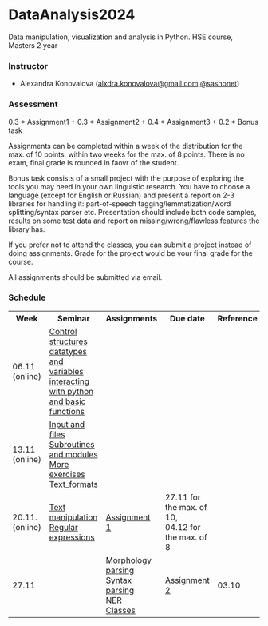 # DataAnalysis2024
Data manipulation, visualization and analysis in Python. HSE course, Masters 2 year

### Instructor
* Alexandra Konovalova (alxdra.konovalova@gmail.com [@sashonet](https://t.me/sashonet))

### Assessment

0.3 * Assignment1 + 0.3 * Assignment2 + 0.4 * Assignment3 + 0.2 * Bonus task


Assignments can be completed within a week of the distribution for the max. of 10 points, within two weeks for the max. of 8 points.
There is no exam, final grade is rounded in faovr of the student. 


Bonus task consists of a small project with the purpose of exploring the tools you may need in your own linguistic research. You have to choose a language (except for English or Russian) and present a report on 2-3 libraries for handling it: part-of-speech tagging/lemmatization/word splitting/syntax parser etc. Presentation should include both code samples, results on some test data and report on missing/wrong/flawless features the library has.

If you prefer not to attend the classes, you can submit a project instead of doing assignments. Grade for the project would be your final grade for the course. 

All assignments should be submitted via email. 

### Schedule
<table>
  <tr>
    <th>Week</th>
    <th>Seminar</th>
    <th>Assignments</th>
    <th>Due date</th>
    <th>Reference</th>
  </tr>
   <tr>
    <td>06.11 (online)</td>
    <td><a href=https://github.com/vydra-v-getrax/DataAnalysis2024/blob/main/week1/PBSem3.ipynb>Control structures</a>
    <br><a href=https://github.com/vydra-v-getrax/DataAnalysis2024/blob/main/week1/datatypes%20and%20variables.md>datatypes and variables</a>
    <br><a href=https://github.com/vydra-v-getrax/DataAnalysis2024/blob/main/week1/interacting%20with%20python%20and%20basic%20functions.md>interacting with python and basic functions</td>
    <td></td>
    <td></td>
    <td></td>
 </tr>
 <tr>
  <td>13.11 (online)</td>
  <td><a href=https://github.com/vydra-v-getrax/DataAnalysis2024/blob/main/week2/PBSem4.ipynb>Input and files</a>
    <br><a href=https://github.com/vydra-v-getrax/DataAnalysis2024/blob/main/week2/PBSem5.ipynb>Subroutines and modules</a>
    <br><a href=https://github.com/vydra-v-getrax/DataAnalysis2024/blob/main/week2/Exercise%20machine.ipynb>More exercises</a>
    <br><a href=https://github.com/vydra-v-getrax/DataAnalysis2024/blob/main/week2/Text_formats.ipynb>Text_formats</a></td>
  <td></td>
  <td></td>
   <td></td>
</tr>
<tr>
  <td>20.11. (online)</td>
  <td><a href=https://github.com/vydra-v-getrax/DataAnalysis2024/blob/main/week3/TextManipulation(1).ipynb>Text manipulation</a>
    <br><a href=https://github.com/vydra-v-getrax/DataAnalysis2024/blob/main/week3/RE.ipynb>Regular expressions</a></td>
  <td><a href=https://github.com/vydra-v-getrax/DataAnalysis2024/blob/main/DA_Assignment1.ipynb>Assignment 1</a></td>
  <td>27.11  for the max. of 10, <br>04.12 for the max. of 8</td>
  <td></td>
</tr>
<tr>
  <td>27.11 </td>
  <td></td>
    <td><a href=https://github.com/vydra-v-getrax/DataAnalysis2024/blob/main/week4/PPSem1.ipynb>Morphology parsing</a>
    <br><a href=https://github.com/vydra-v-getrax/DataAnalysis2024/blob/main/week4/PP_SpaCy.ipynb>Syntax parsing</a>
    <br><a href=https://github.com/vydra-v-getrax/DataAnalysis2024/blob/main/week4/NER.ipynb>NER</a>
    <br><a href=https://github.com/vydra-v-getrax/DataAnalysis2024/blob/main/week4/PP_classes.ipynb>Classes</a></td>
  <td><a href=https://github.com/vydra-v-getrax/DataAnalysis2024/blob/main/DA_Assignment2.ipynb>Assignment 2</a></td>
  <td>03.10</td>
  <td></td>
</tr>
</table>
